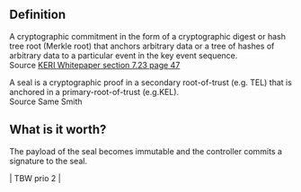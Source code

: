 ## Definition
A cryptographic commitment in the form of a cryptographic digest or hash tree root (Merkle root) that anchors arbitrary data or a tree of hashes of arbitrary data to a particular event in the key event sequence.  
Source [KERI Whitepaper section 7.23 page 47](https://github.com/SmithSamuelM/Papers/blob/master/whitepapers/KERI_WP_2.x.web.pdf)

A seal is a cryptographic proof in a secondary root-of-trust (e.g. TEL) that is anchored in a primary-root-of-trust (e.g.KEL).  
Source Same Smith

## What is it worth?
The payload of the seal becomes immutable and the controller commits a signature to the seal.

| TBW prio 2 |
